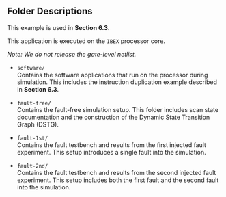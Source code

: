 ## Folder Descriptions

This example is used in **Section 6.3**.

This application is executed on the `IBEX` processor core.


*Note: We do not release the gate-level netlist.*

- `software/`  
  Contains the software applications that run on the processor during simulation. This includes the instruction duplication example described in **Section 6.3**.

- `fault-free/`  
  Contains the fault-free simulation setup. This folder includes scan state documentation and the construction of the Dynamic State Transition Graph (DSTG).

- `fault-1st/`  
  Contains the fault testbench and results from the first injected fault experiment. This setup introduces a single fault into the simulation.

- `fault-2nd/`  
  Contains the fault testbench and results from the second injected fault experiment. This setup includes both the first fault and the second fault into the simulation.
